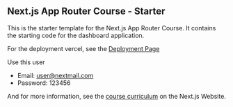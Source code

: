 ## Next.js App Router Course - Starter

This is the starter template for the Next.js App Router Course. It contains the starting code for the dashboard application.

For the deployment vercel, see the [Deployment Page](https://next-js-learn-mocha-xi.vercel.app/dashboard)

Use this user

- Email: user@nextmail.com
- Password: 123456

And for more information, see the [course curriculum](https://nextjs.org/learn) on the Next.js Website.
